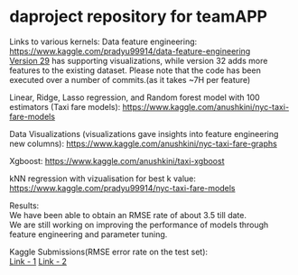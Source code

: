# daproject repository for teamAPP

Links to various kernels:
Data feature engineering:<br>
https://www.kaggle.com/pradyu99914/data-feature-engineering<br>
<a href = "https://www.kaggle.com/pradyu99914/data-feature-engineering?scriptVersionId=21783669">Version 29</a> has supporting visualizations, while version 32 adds more features to the existing dataset.
Please note that the code has been executed over a number of commits.(as it takes ~7H per feature)

Linear, Ridge, Lasso regression, and Random forest model with 100 estimators (Taxi fare models):
https://www.kaggle.com/anushkini/nyc-taxi-fare-models 

Data Visualizations (visualizations gave insights into feature engineering new columns):
https://www.kaggle.com/anushkini/nyc-taxi-fare-graphs

Xgboost: 
https://www.kaggle.com/anushkini/taxi-xgboost

kNN regression with vizualisation for best k value:
https://www.kaggle.com/pradyu99914/nyc-taxi-fare-models

Results:<br>
We have been able to obtain an RMSE rate of about 3.5 till date.<br>
We are still working on improving the performance of models through feature engineering 
and parameter tuning.

Kaggle Submissions(RMSE error rate on the test set):<br>
<a href = "https://drive.google.com/file/d/1rCKistEc5ZaHs_u37-iaeijOEhFMOZXn/view?usp=sharing">Link - 1</a>
<a href = "https://drive.google.com/file/d/1wVkRsGI2xxNImMdKhh1SMJp1J7MXdRRs/view?usp=sharing">Link - 2</a>

